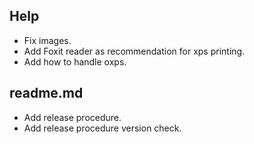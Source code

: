 ## Help ##

* Fix images.
* Add Foxit reader as recommendation for xps printing.
* Add how to handle oxps.

## readme.md ##

* Add release procedure.
* Add release procedure version check.

